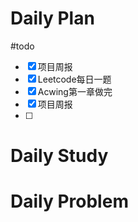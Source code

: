 # Daily Plan
#todo
- [x] 项目周报
- [x] Leetcode每日一题
- [x] Acwing第一章做完
- [x] 项目周报
- [ ] 
# Daily Study

# Daily Problem